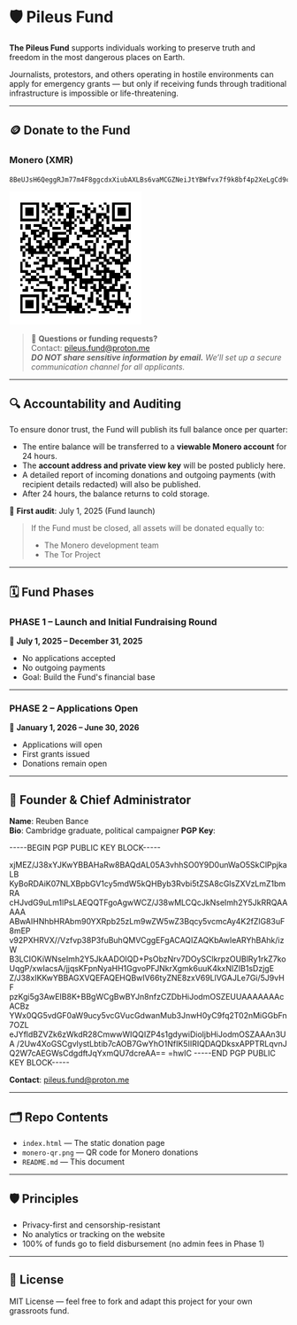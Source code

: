 # 🛡️ Pileus Fund

**The Pileus Fund** supports individuals working to preserve truth and freedom in the most dangerous places on Earth.

Journalists, protestors, and others operating in hostile environments can apply for emergency grants — but only if receiving funds through traditional infrastructure is impossible or life-threatening.

---

## 🪙 Donate to the Fund

### Monero (XMR)
```
8BeUJsH6QeggRJm77m4F8ggcdxXiubAXLBs6vaMCGZNeiJtYBWfvx7f9k8bf4p2XeLgCd9cn2Si62EVvDQRpzXDR1ty1Co7
```

![Monero QR](monero-qr.png)

> 💬 **Questions or funding requests?**  
> Contact: [pileus.fund@proton.me](mailto:pileus.fund@proton.me)  
> _**DO NOT share sensitive information by email.** We’ll set up a secure communication channel for all applicants._

---

## 🔍 Accountability and Auditing

To ensure donor trust, the Fund will publish its full balance once per quarter:

- The entire balance will be transferred to a **viewable Monero account** for 24 hours.
- The **account address and private view key** will be posted publicly here.
- A detailed report of incoming donations and outgoing payments (with recipient details redacted) will also be published.
- After 24 hours, the balance returns to cold storage.

📅 **First audit**: July 1, 2025 (Fund launch)

> If the Fund must be closed, all assets will be donated equally to:
> - The Monero development team
> - The Tor Project

---

## 🗓️ Fund Phases

### **PHASE 1 – Launch and Initial Fundraising Round**

📆 **July 1, 2025 – December 31, 2025**

- No applications accepted
- No outgoing payments
- Goal: Build the Fund's financial base

---

### **PHASE 2 – Applications Open**

📆 **January 1, 2026 – June 30, 2026**

- Applications will open
- First grants issued
- Donations remain open

---

## 👤 Founder & Chief Administrator

**Name**: Reuben Bance  
**Bio**: Cambridge graduate, political campaigner
**PGP Key**: 

-----BEGIN PGP PUBLIC KEY BLOCK-----

xjMEZ/J38xYJKwYBBAHaRw8BAQdAL05A3vhhSO0Y9D0unWaO5SkClPpjkaLB
KyBoRDAiK07NLXBpbGV1cy5mdW5kQHByb3Rvbi5tZSA8cGlsZXVzLmZ1bmRA
cHJvdG9uLm1lPsLAEQQTFgoAgwWCZ/J38wMLCQcJkNseImh2Y5JkRRQAAAAA
ABwAIHNhbHRAbm90YXRpb25zLm9wZW5wZ3Bqcy5vcmcAy4K2fZlG83uF8mEP
v92PXHRVX//Vzfvp38P3fuBuhQMVCggEFgACAQIZAQKbAwIeARYhBAhk/izW
B3LCIOKiWNseImh2Y5JkAADOIQD+PsObzNrv7DOySClkrpzOUBlRy1rkZ7ko
UqgP/xwIacsA/jjqsKFpnNyaHH1GgvoPFJNkrXgmk6uuK4kxNIZIB1sDzjgE
Z/J38xIKKwYBBAGXVQEFAQEHQBwIV66tyZNE8zxV69LlVGAJLe7Gi/5J9vHF
pzKgi5g3AwEIB8K+BBgWCgBwBYJn8nfzCZDbHiJodmOSZEUUAAAAAAAcACBz
YWx0QG5vdGF0aW9ucy5vcGVucGdwanMub3JnwH0yC9fq2T02nMiGGbFn7OZL
eJYfldBZVZk6zWkdR28CmwwWIQQIZP4s1gdywiDioljbHiJodmOSZAAAn3UA
/2Uw4XoGSCgvlystLbtib7cAOB7GwYhO1NfIK5IIRIQDAQDksxAPPTRLqvnJ
Q2W7cAEGWsCdgdftJqYxmQU7dcreAA==
=hwIC
-----END PGP PUBLIC KEY BLOCK-----

**Contact**: pileus.fund@proton.me

---

## 🗂️ Repo Contents

- `index.html` — The static donation page
- `monero-qr.png` — QR code for Monero donations
- `README.md` — This document

---

## 🛡️ Principles

- Privacy-first and censorship-resistant
- No analytics or tracking on the website
- 100% of funds go to field disbursement (no admin fees in Phase 1)

---

## 📜 License

MIT License — feel free to fork and adapt this project for your own grassroots fund.
